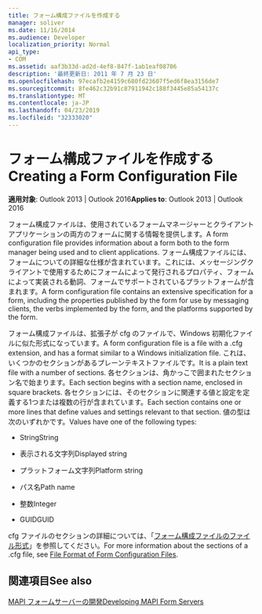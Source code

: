 ```yaml
---
title: フォーム構成ファイルを作成する
manager: soliver
ms.date: 11/16/2014
ms.audience: Developer
localization_priority: Normal
api_type:
- COM
ms.assetid: aaf3b33d-ad2d-4ef8-847f-1ab1eaf08706
description: '最終更新日: 2011 年 7 月 23 日'
ms.openlocfilehash: 97ecafb2e4159c680fd23607f5ed6f8ea3156de7
ms.sourcegitcommit: 8fe462c32b91c87911942c188f3445e85a54137c
ms.translationtype: MT
ms.contentlocale: ja-JP
ms.lasthandoff: 04/23/2019
ms.locfileid: "32333020"
---
```

# <a name="creating-a-form-configuration-file"></a><span data-ttu-id="be6df-103">フォーム構成ファイルを作成する</span><span class="sxs-lookup"><span data-stu-id="be6df-103">Creating a Form Configuration File</span></span>

  
  
<span data-ttu-id="be6df-104">**適用対象**: Outlook 2013 | Outlook 2016</span><span class="sxs-lookup"><span data-stu-id="be6df-104">**Applies to**: Outlook 2013 | Outlook 2016</span></span> 
  
<span data-ttu-id="be6df-105">フォーム構成ファイルは、使用されているフォームマネージャーとクライアントアプリケーションの両方のフォームに関する情報を提供します。</span><span class="sxs-lookup"><span data-stu-id="be6df-105">A form configuration file provides information about a form both to the form manager being used and to client applications.</span></span> <span data-ttu-id="be6df-106">フォーム構成ファイルには、フォームについての詳細な仕様が含まれています。これには、メッセージングクライアントで使用するためにフォームによって発行されるプロパティ、フォームによって実装される動詞、フォームでサポートされているプラットフォームが含まれます。</span><span class="sxs-lookup"><span data-stu-id="be6df-106">A form configuration file contains an extensive specification for a form, including the properties published by the form for use by messaging clients, the verbs implemented by the form, and the platforms supported by the form.</span></span>
  
<span data-ttu-id="be6df-107">フォーム構成ファイルは、拡張子が cfg のファイルで、Windows 初期化ファイルに似た形式になっています。</span><span class="sxs-lookup"><span data-stu-id="be6df-107">A form configuration file is a file with a .cfg extension, and has a format similar to a Windows initialization file.</span></span> <span data-ttu-id="be6df-108">これは、いくつかのセクションがあるプレーンテキストファイルです。</span><span class="sxs-lookup"><span data-stu-id="be6df-108">It is a plain text file with a number of sections.</span></span> <span data-ttu-id="be6df-109">各セクションは、角かっこで囲まれたセクション名で始まります。</span><span class="sxs-lookup"><span data-stu-id="be6df-109">Each section begins with a section name, enclosed in square brackets.</span></span> <span data-ttu-id="be6df-110">各セクションには、そのセクションに関連する値と設定を定義する1つまたは複数の行が含まれています。</span><span class="sxs-lookup"><span data-stu-id="be6df-110">Each section contains one or more lines that define values and settings relevant to that section.</span></span> <span data-ttu-id="be6df-111">値の型は次のいずれかです。</span><span class="sxs-lookup"><span data-stu-id="be6df-111">Values have one of the following types:</span></span>
  
- <span data-ttu-id="be6df-112">String</span><span class="sxs-lookup"><span data-stu-id="be6df-112">String</span></span>
    
- <span data-ttu-id="be6df-113">表示される文字列</span><span class="sxs-lookup"><span data-stu-id="be6df-113">Displayed string</span></span>
    
- <span data-ttu-id="be6df-114">プラットフォーム文字列</span><span class="sxs-lookup"><span data-stu-id="be6df-114">Platform string</span></span>
    
- <span data-ttu-id="be6df-115">パス名</span><span class="sxs-lookup"><span data-stu-id="be6df-115">Path name</span></span>
    
- <span data-ttu-id="be6df-116">整数</span><span class="sxs-lookup"><span data-stu-id="be6df-116">Integer</span></span>
    
- <span data-ttu-id="be6df-117">GUID</span><span class="sxs-lookup"><span data-stu-id="be6df-117">GUID</span></span>
    
<span data-ttu-id="be6df-118">cfg ファイルのセクションの詳細については、「[フォーム構成ファイルのファイル形式](file-format-of-form-configuration-files.md)」を参照してください。</span><span class="sxs-lookup"><span data-stu-id="be6df-118">For more information about the sections of a .cfg file, see [File Format of Form Configuration Files](file-format-of-form-configuration-files.md).</span></span>
  
## <a name="see-also"></a><span data-ttu-id="be6df-119">関連項目</span><span class="sxs-lookup"><span data-stu-id="be6df-119">See also</span></span>



[<span data-ttu-id="be6df-120">MAPI フォームサーバーの開発</span><span class="sxs-lookup"><span data-stu-id="be6df-120">Developing MAPI Form Servers</span></span>](developing-mapi-form-servers.md)

